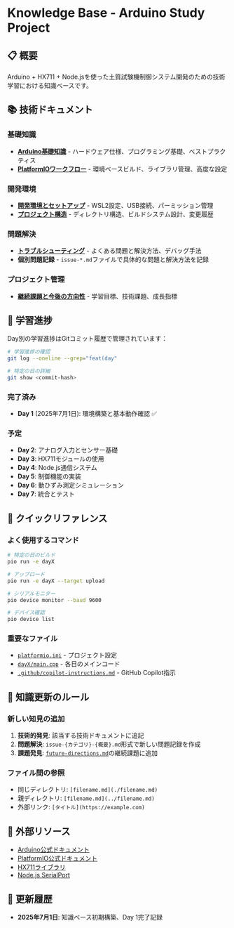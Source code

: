 # Knowledge Base - Arduino Study Project

## 📋 概要

Arduino + HX711 + Node.jsを使った土質試験機制御システム開発のための技術学習における知識ベースです。

## 📚 技術ドキュメント

### 基礎知識
- [**Arduino基礎知識**](./arduino-basics.md) - ハードウェア仕様、プログラミング基礎、ベストプラクティス
- [**PlatformIOワークフロー**](./platformio-workflow.md) - 環境ベースビルド、ライブラリ管理、高度な設定

### 開発環境
- [**開発環境とセットアップ**](./development-environment.md) - WSL2設定、USB接続、パーミッション管理
- [**プロジェクト構造**](./project-structure.md) - ディレクトリ構造、ビルドシステム設計、変更履歴

### 問題解決
- [**トラブルシューティング**](./troubleshooting.md) - よくある問題と解決方法、デバッグ手法
- **個別問題記録** - `issue-*.md`ファイルで具体的な問題と解決方法を記録

### プロジェクト管理
- [**継続課題と今後の方向性**](./future-directions.md) - 学習目標、技術課題、成長指標

## 🎯 学習進捗

Day別の学習進捗はGitコミット履歴で管理されています：

```bash
# 学習進捗の確認
git log --oneline --grep="feat(day"

# 特定の日の詳細
git show <commit-hash>
```

### 完了済み
- **Day 1** (2025年7月1日): 環境構築と基本動作確認 ✅

### 予定
- **Day 2**: アナログ入力とセンサー基礎
- **Day 3**: HX711モジュールの使用
- **Day 4**: Node.js通信システム
- **Day 5**: 制御機能の実装
- **Day 6**: 動ひずみ測定シミュレーション
- **Day 7**: 統合とテスト

## 🔧 クイックリファレンス

### よく使用するコマンド
```bash
# 特定の日のビルド
pio run -e dayX

# アップロード
pio run -e dayX --target upload

# シリアルモニター
pio device monitor --baud 9600

# デバイス確認
pio device list
```

### 重要なファイル
- [`platformio.ini`](../platformio.ini) - プロジェクト設定
- [`dayX/main.cpp`](../day1/main.cpp) - 各日のメインコード
- [`.github/copilot-instructions.md`](../.github/copilot-instructions.md) - GitHub Copilot指示

## 📝 知識更新のルール

### 新しい知見の追加
1. **技術的発見**: 該当する技術ドキュメントに追記
2. **問題解決**: `issue-{カテゴリ}-{概要}.md`形式で新しい問題記録を作成
3. **課題発見**: [`future-directions.md`](./future-directions.md)の継続課題に追加

### ファイル間の参照
- 同じディレクトリ: `[filename.md](./filename.md)`
- 親ディレクトリ: `[filename.md](../filename.md)`
- 外部リンク: `[タイトル](https://example.com)`

## 🔗 外部リソース

- [Arduino公式ドキュメント](https://www.arduino.cc/reference/en/)
- [PlatformIO公式ドキュメント](https://docs.platformio.org/)
- [HX711ライブラリ](https://github.com/bogde/HX711)
- [Node.js SerialPort](https://serialport.io/)

## 📝 更新履歴

- **2025年7月1日**: 知識ベース初期構築、Day 1完了記録
